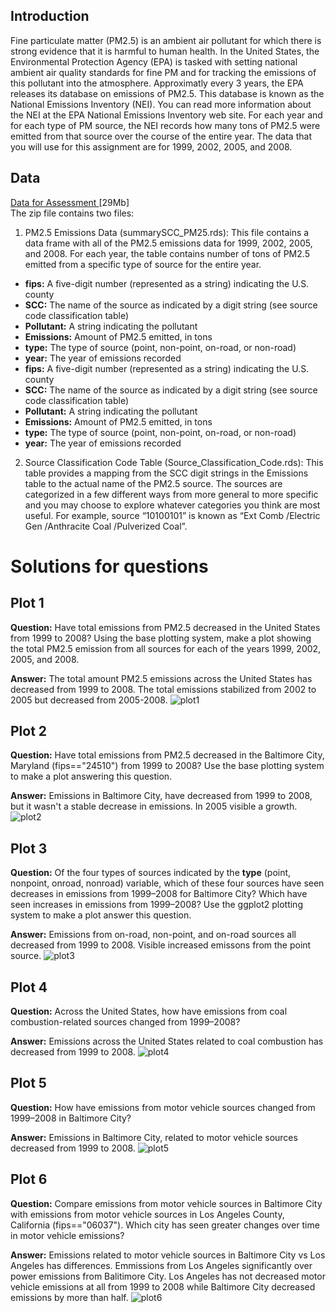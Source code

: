 ## Introduction
Fine particulate matter (PM2.5) is an ambient air pollutant for which there is strong evidence that it is harmful to human health. In the United States, the Environmental Protection Agency (EPA) is tasked with setting national ambient air quality standards for fine PM and for tracking the emissions of this pollutant into the atmosphere. Approximatly every 3 years, the EPA releases its database on emissions of PM2.5. This database is known as the National Emissions Inventory (NEI). You can read more information about the NEI at the EPA National Emissions Inventory web site.
For each year and for each type of PM source, the NEI records how many tons of PM2.5 were emitted from that source over the course of the entire year. The data that you will use for this assignment are for 1999, 2002, 2005, and 2008.

## Data
<a href="https://d396qusza40orc.cloudfront.net/exdata%2Fdata%2FNEI_data.zip">Data for  Assessment </a>[29Mb]
<br>
The zip file contains two files:
1. PM2.5 Emissions Data (summarySCC_PM25.rds): This file contains a data frame with all of the PM2.5 emissions data for 1999, 2002, 2005, and 2008. For each year, the table contains number of tons of PM2.5 emitted from a specific type of source for the entire year. 

<ul>
  <li><b>fips:</b> A five-digit number (represented as a string) indicating the U.S. county
  <li><b>SCC:</b> The name of the source as indicated by a digit string (see source code classification table)
  <li><b>Pollutant:</b> A string indicating the pollutant
  <li><b>Emissions:</b> Amount of PM2.5 emitted, in tons
  <li><b>type:</b> The type of source (point, non-point, on-road, or non-road)
  <li><b>year:</b> The year of emissions recorded
  <li><b>fips:</b> A five-digit number (represented as a string) indicating the U.S. county</li>
  <li><b>SCC:</b> The name of the source as indicated by a digit string (see source code classification table)</li>
  <li><b>Pollutant:</b> A string indicating the pollutant</li>
  <li><b>Emissions:</b> Amount of PM2.5 emitted, in tons</li>
  <li><b>type:</b> The type of source (point, non-point, on-road, or non-road)</li>
  <li><b>year:</b> The year of emissions recorded</li>
</ul>

2. Source Classification Code Table (Source_Classification_Code.rds): This table provides a mapping from the SCC digit strings in the Emissions table to the actual name of the PM2.5 source. The sources are categorized in a few different ways from more general to more specific and you may choose to explore whatever categories you think are most useful. For example, source “10100101” is known as “Ext Comb /Electric Gen /Anthracite Coal /Pulverized Coal”.

# Solutions for questions
## Plot 1 
<b>Question:</b> Have total emissions from PM2.5 decreased in the United States from 1999 to 2008? Using the base plotting system, make a plot showing the total PM2.5 emission from all sources for each of the years 1999, 2002, 2005, and 2008.

<b>Answer:</b> The total amount PM2.5 emissions across the United States has decreased from 1999 to 2008. The total emissions stabilized from 2002 to 2005 but decreased from 2005-2008. 
![plot1](plot1.png) 

## Plot 2 
<b>Question:</b> Have total emissions from PM2.5 decreased in the Baltimore City, Maryland (fips=="24510") from 1999 to 2008? Use the base plotting system to make a plot answering this question.

<b>Answer:</b> Emissions in Baltimore City, have decreased from 1999 to 2008, but it wasn't a stable decrease in emissions. In 2005 visible a growth.
![plot2](plot2.png) 

## Plot 3 
<b>Question:</b> Of the four types of sources indicated by the <b>type</b> (point, nonpoint, onroad, nonroad) variable, which of these four sources have seen decreases in emissions from 1999–2008 for Baltimore City? Which have seen increases in emissions from 1999–2008? Use the ggplot2 plotting system to make a plot answer this question.

<b>Answer:</b>  Emissions from on-road, non-point, and on-road sources all decreased from 1999 to 2008. Visible increased emissons from the point source.
![plot3](plot3.png) 

## Plot 4 
<b>Question:</b> Across the United States, how have emissions from coal combustion-related sources changed from 1999–2008?

<b>Answer:</b> Emissions across the United States related to coal combustion has decreased from 1999 to 2008.
![plot4](plot4.png) 

## Plot 5 
<b>Question:</b> How have emissions from motor vehicle sources changed from 1999–2008 in Baltimore City?

<b>Answer:</b> Emissions in Baltimore City, related to motor vehicle sources decreased from 1999 to 2008.
![plot5](plot5.png) 

## Plot 6 
<b>Question:</b> Compare emissions from motor vehicle sources in Baltimore City with emissions from motor vehicle sources in Los Angeles County, California (fips=="06037"). Which city has seen greater changes over time in motor vehicle emissions?

<b>Answer:</b> Emissions related to motor vehicle sources in Baltimore City vs Los Angeles has differences. Emmissions from Los Angeles significantly over power emissions from Balitimore City. Los Angeles has not decreased motor vehicle emissions at all from 1999 to 2008 while Baltimore City decreased emissions by more than half.
![plot6](plot6.png) 
